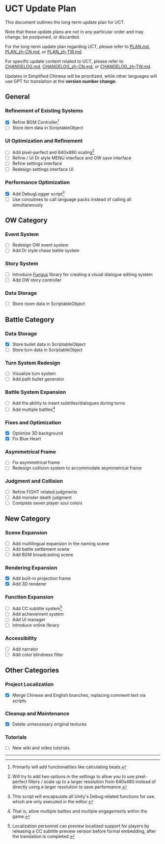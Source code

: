 # UCT Update Plan

This document outlines the long-term update plan for UCT.

Note that these update plans are not in any particular order and may change, be postponed, or discarded.

For the long-term update plan regarding UCT, please refer to [PLAN.md](PLAN.md), [PLAN_zh-CN.md](PLAN_zh-CN.md), or [PLAN_zh-TW.md](PLAN_zh-TW.md).

For specific update content related to UCT, please refer to [CHANGELOG.md](CHANGELOG.md), [CHANGELOG_zh-CN.md](CHANGELOG_zh-CN.md), or [CHANGELOG_zh-TW.md](CHANGELOG_zh-TW.md).

Updates in Simplified Chinese will be prioritized, while other languages will use GPT for translation at the **version number change**.

## General
### Refinement of Existing Systems
- [x] Refine BGM Controller[^1]
- [ ] Store item data in ScriptableObject

### UI Optimization and Refinement
- [ ] Add pixel-perfect and 640x480 scaling[^2]
- [ ] Refine / UI Dr style MENU interface and OW save interface
- [ ] Refine settings interface
- [ ] Redesign settings interface UI

### Performance Optimization
- [x] Add DebugLogger script[^3]
- [ ] Use coroutines to call language packs instead of calling all simultaneously

## OW Category
### Event System
- [ ] Redesign OW event system
- [ ] Add Dr style chase battle system

### Story System
- [ ] Introduce [Fungus](https://github.com/snozbot/fungus) library for creating a visual dialogue editing system
- [ ] Add OW story controller

### Data Storage
- [ ] Store room data in ScriptableObject

## Battle Category
### Data Storage
- [x] Store bullet data in ScriptableObject
- [ ] Store turn data in ScriptableObject

### Turn System Redesign
- [ ] Visualize turn system
- [ ] Add path bullet generator

### Battle System Expansion
- [ ] Add the ability to insert subtitles/dialogues during turns
- [ ] Add multiple battles[^4]

### Fixes and Optimization
- [x] Optimize 3D background
- [x] Fix Blue Heart

### Asymmetrical Frame
- [ ] Fix asymmetrical frame
- [ ] Redesign collision system to accommodate asymmetrical frame

### Judgment and Collision
- [ ] Refine FIGHT related judgments
- [ ] Add monster death judgment
- [ ] Complete seven player soul colors

## New Category
### Scene Expansion
- [ ] Add multilingual expansion in the naming scene
- [ ] Add battle settlement scene
- [ ] Add BGM broadcasting scene

### Rendering Expansion
- [x] Add built-in projection frame
- [x] Add 3D renderer

### Function Expansion
- [ ] Add CC subtitle system[^5]
- [ ] Add achievement system
- [ ] Add UI manager
- [ ] Introduce online library

### Accessibility
- [ ] Add narrator
- [ ] Add color blindness filter

## Other Categories
### Project Localization
- [x] Merge Chinese and English branches, replacing comment text via scripts

### Cleanup and Maintenance
- [x] Delete unnecessary original textures

### Tutorials
- [ ] New wiki and video tutorials

---

[^1]: Primarily will add functionalities like calculating beats.
[^2]: Will try to add two options in the settings to allow you to use pixel-perfect filters / scale up to a larger resolution from 640x480 instead of directly using a larger resolution to save performance.
[^3]: This script will encapsulate all Unity's Debug related functions for use, which are only executed in the editor.
[^4]: That is, allow multiple battles and multiple engagements within the game.
[^5]: Localization personnel can preview localized support for players by releasing a CC subtitle preview version before formal embedding, after the translation is completed.